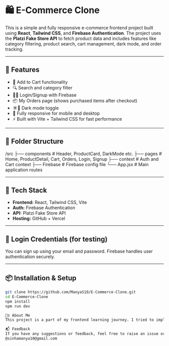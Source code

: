 # 🛍️ E-Commerce Clone

This is a simple and fully responsive e-commerce frontend project built using **React**, **Tailwind CSS**, and **Firebase Authentication**. The project uses the **Platzi Fake Store API** to fetch product data and includes features like category filtering, product search, cart management, dark mode, and order tracking.

---

## 🚀 Features

- 🛒 Add to Cart functionality
- 🔍 Search and category filter
- 🧑‍💼 Login/Signup with Firebase
- 📦 My Orders page (shows purchased items after checkout)
- ☀️🌙 Dark mode toggle
- 📱 Fully responsive for mobile and desktop
- ⚡ Built with Vite + Tailwind CSS for fast performance

---

## 📁 Folder Structure
/src
├── components # Header, ProductCard, DarkMode etc.
├── pages # Home, ProductDetail, Cart, Orders, Login, Signup
├── context # Auth and Cart context
├── Firebase # Firebase config file
└── App.jsx # Main application routes



---

## 🔧 Tech Stack

- **Frontend:** React, Tailwind CSS, Vite
- **Auth:** Firebase Authentication
- **API:** Platzi Fake Store API
- **Hosting:** GitHub + Vercel

---

## 🔐 Login Credentials (for testing)

You can sign up using your email and password. Firebase handles user authentication securely.

---


## 📦 Installation & Setup

```bash
git clone https://github.com/ManyaS10/E-Commerce-Clone.git
cd E-Commerce-Clone
npm install
npm run dev

🙋‍♀️ About Me
This project is a part of my frontend learning journey. I tried to implement real e-commerce functionalities using React, Tailwind CSS, and Firebase.

📬 Feedback
If you have any suggestions or feedback, feel free to raise an issue or reach out to me!
@sinhamanya10@gmail.com
